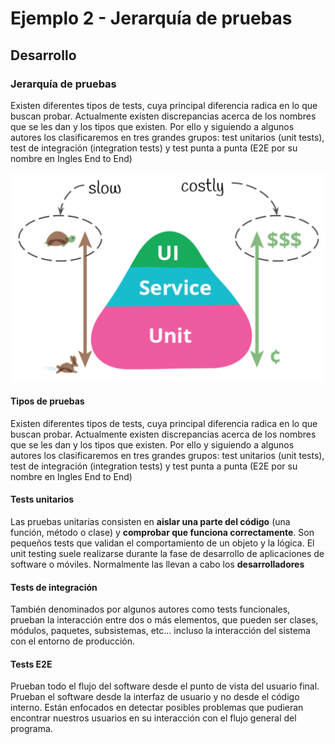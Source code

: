 # Ejemplo 2 - Jerarquía de pruebas

## Desarrollo

### Jerarquía de pruebas

Existen diferentes tipos de tests, cuya principal diferencia radica en lo que buscan probar. Actualmente existen
discrepancias acerca de los nombres que se les dan y los tipos que existen. Por ello y siguiendo a algunos autores los
clasificaremos en tres grandes grupos: test unitarios (unit tests), test de integración (integration tests) y test punta
a punta (E2E por su nombre en Ingles End to End)

![testing-pyramid.png](assets/testing-pyramid.png)

#### Tipos de pruebas

Existen diferentes tipos de tests, cuya principal diferencia radica en lo que buscan probar. Actualmente
existen discrepancias acerca de los nombres que se les dan y los tipos que existen. Por ello y siguiendo
a algunos autores los clasificaremos en tres grandes grupos: test unitarios (unit tests), test de
integración (integration tests) y test punta a punta (E2E por su nombre en Ingles End to End)

#### Tests unitarios

Las pruebas unitarias consisten en **aislar una parte del código** (una función, método o clase) y
**comprobar que funciona correctamente**. Son pequeños tests que validan el comportamiento de un
objeto y la lógica.
El unit testing suele realizarse durante la fase de desarrollo de aplicaciones de software o móviles.
Normalmente las llevan a cabo los **desarrolladores**

#### Tests de integración
También denominados por algunos autores como tests funcionales, prueban la interacción entre dos o
más elementos, que pueden ser clases, módulos, paquetes, subsistemas, etc... incluso la interacción del
sistema con el entorno de producción.


#### Tests E2E
Prueban todo el flujo del software desde el punto de vista del usuario final. Prueban el software desde
la interfaz de usuario y no desde el código interno. Están enfocados en detectar posibles problemas que
pudieran encontrar nuestros usuarios en su interacción con el flujo general del programa.
